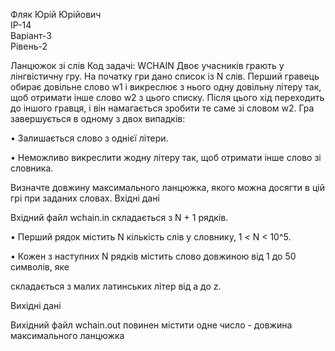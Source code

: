 Фляк Юрій Юрійович      
IP-14                                                                                                             
Варіант-3                                                                                                       
Рівень-2

Ланцюжок зi слiв
 Код задачi: WCHAIN
 Двоє учасникiв грають у лiнгвiстичну гру. На початку гри дано список iз N слiв.
 Перший гравець обирає довiльне слово w1 i викреслює з нього одну довiльну лiтеру
 так, щоб отримати iнше слово w2 з цього списку. Пiсля цього хiд переходить до
 iншого гравця, i вiн намагається зробити те саме зi словом w2.
 Гра завершується в одному з двох випадкiв:
 
 • Залишається слово з однiєї лiтери.
 
 • Неможливо викреслити жодну лiтеру так, щоб отримати iнше слово зi словника.
 
 Визначте довжину максимального ланцюжка, якого можна досягти в цiй грi при
 заданих словах.
 Вхiднi данi
 
 Вхiдний файл wchain.in складається з N + 1 рядкiв.
 
 • Перший рядок мiстить N кiлькiсть слiв у словнику, 1 < N < 10^5.
 
 • Кожен з наступних N рядкiв мiстить слово довжиною вiд 1 до 50 символiв, яке
 
 складається з малих латинських лiтер вiд a до z.
 
 Вихiднi данi
 
 Вихiдний файл wchain.out повинен мiстити одне число - довжина максимального
 ланцюжка
